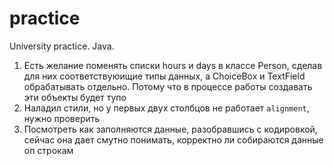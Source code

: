 # practice
University practice. Java.  
1. Есть желание поменять списки hours и days в классе Person, сделав для них соответствуюищие типы данных, а ChoiceBox и TextField обрабатывать отдельно. Потому что в процессе работы создавать эти объекты будет тупо  
2. Наладил стили, но у первых двух столбцов не работает `alignment`, нужно проверить
3. Посмотреть как заполняются данные, разобравшись с кодировкой, сейчас она дает смутно понимать, корректно ли собираются данные оп строкам
